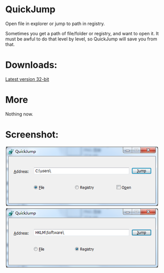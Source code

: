 QuickJump
============

Open file in explorer or jump to path in registry.

Sometimes you get a path of file/folder or registry, and want to open it.
It must be awful to do that level by level, so QuickJump will save you from that.



Downloads:
==========

[Latest version 32-bit](https://github.com/hufuman/QuickJump/blob/master/QuickJump.exe?raw=true)


More
==========

Nothing now.


Screenshot:
===========

![image](https://raw.githubusercontent.com/hufuman/QuickJump/master/snapshot.png)


